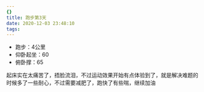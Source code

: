 ```yaml
---
{}
title: 跑步第3天
date: 2020-12-03 23:48:10
tags:
---
```


- 跑步：4公里
- 仰卧起坐：60
- 俯卧撑：65

起床实在太痛苦了，捂脸流泪，不过运动效果开始有点体验到了，就是解决难题的时候多了一些耐心，不过需要减肥了，跑快了有些喘，继续加油
